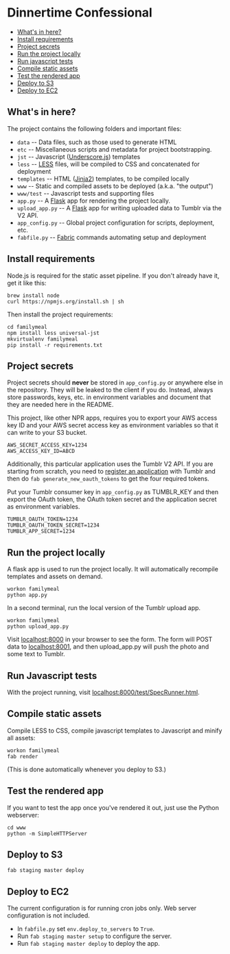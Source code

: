 Dinnertime Confessional
=========================

* [What's in here?](#whats-in-here)
* [Install requirements](#install-requirements)
* [Project secrets](#project-secrets)
* [Run the project locally](#run-the-project-locally)
* [Run javascript tests](#run-javascript-tests)
* [Compile static assets](#compile-static-assets)
* [Test the rendered app](#test-the-rendered-app)
* [Deploy to S3](#deploy-to-s3)
* [Deploy to EC2](#deploy-to-ec2)

What's in here?
---------------

The project contains the following folders and important files:

* ``data`` -- Data files, such as those used to generate HTML
* ``etc`` -- Miscellaneous scripts and metadata for project bootstrapping.
* ``jst`` -- Javascript ([Underscore.js](http://documentcloud.github.com/underscore/#template)) templates
* ``less`` -- [LESS](http://lesscss.org/) files, will be compiled to CSS and concatenated for deployment
* ``templates`` -- HTML ([Jinja2](http://jinja.pocoo.org/docs/)) templates, to be compiled locally
* ``www`` -- Static and compiled assets to be deployed (a.k.a. "the output")
* ``www/test`` -- Javascript tests and supporting files
* ``app.py`` -- A [Flask](http://flask.pocoo.org/) app for rendering the project locally.
* ``upload_app.py`` -- A [Flask](http://flask.pocoo.org/) app for writing uploaded data to Tumblr via the V2 API.
* ``app_config.py`` -- Global project configuration for scripts, deployment, etc.
* ``fabfile.py`` -- [Fabric](http://docs.fabfile.org/en/latest/) commands automating setup and deployment


Install requirements
--------------------

Node.js is required for the static asset pipeline. If you don't already have it, get it like this:

```
brew install node
curl https://npmjs.org/install.sh | sh
```

Then install the project requirements:

```
cd familymeal
npm install less universal-jst
mkvirtualenv familymeal
pip install -r requirements.txt
```

Project secrets
---------------

Project secrets should **never** be stored in ``app_config.py`` or anywhere else in the repository. They will be leaked to the client if you do. Instead, always store passwords, keys, etc. in environment variables and document that they are needed here in the README.

This project, like other NPR apps, requires you to export your AWS access key ID and your AWS secret access key as environment variables so that it can write to your S3 bucket.

```
AWS_SECRET_ACCESS_KEY=1234
AWS_ACCESS_KEY_ID=ABCD
```

Additionally, this particular application uses the Tumblr V2 API. If you are starting from scratch, you need to [register an application](http://www.tumblr.com/oauth/apps) with Tumblr and then do ``fab generate_new_oauth_tokens`` to get the four required tokens.

Put your Tumblr consumer key in ``app_config.py`` as TUMBLR_KEY and then export the OAuth token, the OAuth token secret and the application secret as environment variables.

```
TUMBLR_OAUTH_TOKEN=1234
TUMBLR_OAUTH_TOKEN_SECRET=1234
TUMBLR_APP_SECRET=1234
```

Run the project locally
-----------------------

A flask app is used to run the project locally. It will automatically recompile templates and assets on demand.

```
workon familymeal
python app.py
```

In a second terminal, run the local version of the Tumblr upload app.

```
workon familymeal
python upload_app.py
```

Visit [localhost:8000](http://localhost:8000) in your browser to see the form. The form will POST data to [localhost:8001](http://localhost:8001), and then upload_app.py will push the photo and some text to Tumblr.

Run Javascript tests
--------------------

With the project running, visit [localhost:8000/test/SpecRunner.html](http://localhost:8000/test/SpecRunner.html).

Compile static assets
---------------------

Compile LESS to CSS, compile javascript templates to Javascript and minify all assets:

```
workon familymeal
fab render
```

(This is done automatically whenever you deploy to S3.)

Test the rendered app
---------------------

If you want to test the app once you've rendered it out, just use the Python webserver:

```
cd www
python -m SimpleHTTPServer
```

Deploy to S3
------------

```
fab staging master deploy
```

Deploy to EC2
-------------

The current configuration is for running cron jobs only. Web server configuration is not included.

* In ``fabfile.py`` set ``env.deploy_to_servers`` to ``True``.
* Run ``fab staging master setup`` to configure the server.
* Run ``fab staging master deploy`` to deploy the app.
